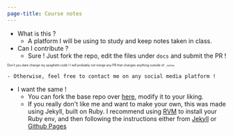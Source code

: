 ```yaml
---
page-title: Course notes
---
```

- What is this ?
    - A platform I will be using to study and keep notes taken in class.
- Can I contribute ?
    - Sure ! Just fork the repo, edit the files under `docs` and submit the PR !
<p style="font-size: 0.5em; margin-top: -5px"> Don't you dare change my spaghetti code ! I will probably not merge any PR that changes anything outside of <code>_notes</code></p>

    - Otherwise, feel free to contact me on any social media platform !
- I want the same !
    - You can fork the base repo over [here](https://github.com/spramij/course_notes), modify it to your liking.
    - If you really don't like me and want to make your own, this was made using Jekyll, built on Ruby. I recommend using [RVM](https://github.com/rvm/rvm) to install your Ruby env, and then following the instructions either from [Jekyll](https://jekyllrb.com/) or [Github Pages](https://pages.github.com/)

